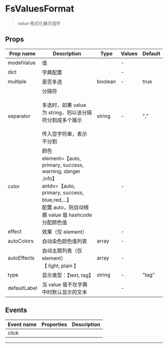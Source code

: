 # FsValuesFormat

> value 格式化展示组件

## Props

| Prop name    | Description                                                                                                                                                                  | Type    | Values | Default |
| ------------ | ---------------------------------------------------------------------------------------------------------------------------------------------------------------------------- | ------- | ------ | ------- |
| modelValue   | 值                                                                                                                                                                           |         | -      |         |
| dict         | 字典配置                                                                                                                                                                     |         | -      |         |
| multiple     | 是否多选                                                                                                                                                                     | boolean | -      | true    |
| separator    | 分隔符<br/><br/>多选时，如果 value 为 string，则以该分隔符分割成多个展示<br/><br/>传入空字符串，表示不分割<br/>                                                              | string  | -      | ","     |
| color        | 颜色<br/>element=【auto, primary, success, warning, danger ,info】<br/>antdv=【auto, primary, success, blue,red,...】<br/>配置 auto，则自动根据 value 值 hashcode 分配颜色值 |         | -      |         |
| effect       | 效果（仅 element）                                                                                                                                                           |         | -      |         |
| autoColors   | 自动染色颜色值列表                                                                                                                                                           | array   | -      |         |
| autoEffects  | 自动主题列表（仅 element）<br/>【 light, plain 】                                                                                                                            | array   | -      |         |
| type         | 显示类型：【text, tag】                                                                                                                                                      | string  | -      | "tag"   |
| defaultLabel | 当 value 值不在字典中时默认显示的文本                                                                                                                                        |         | -      |         |

## Events

| Event name | Properties | Description |
| ---------- | ---------- | ----------- |
| click      |            |

---
